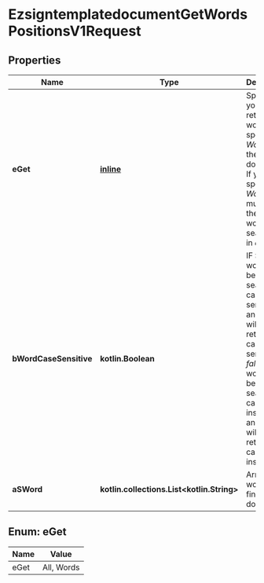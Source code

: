 
# EzsigntemplatedocumentGetWordsPositionsV1Request

## Properties
| Name | Type | Description | Notes |
| ------------ | ------------- | ------------- | ------------- |
| **eGet** | [**inline**](#EGet) | Specify if you want to retrieve *All* words or specific *Words* from the document. If you specify *Words*, you must send the list of words to search for in *a_sWord*. |  |
| **bWordCaseSensitive** | **kotlin.Boolean** | IF *true*, words will be searched case-sensitive and results will be returned case-sensitive. IF *false*, words will be searched case-insensitive and results will be returned case-insensitive. |  |
| **aSWord** | **kotlin.collections.List&lt;kotlin.String&gt;** | Array of words to find in the document |  [optional] |


<a id="EGet"></a>
## Enum: eGet
| Name | Value |
| ---- | ----- |
| eGet | All, Words |



